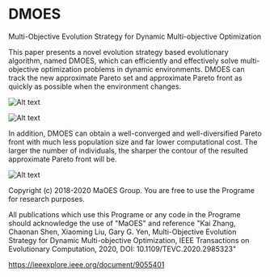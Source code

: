 # DMOES
Multi-Objective Evolution Strategy for Dynamic Multi-objective Optimization

This paper presents a novel evolution strategy based evolutionary algorithm, named DMOES, which can efficiently and effectively solve multi-objective optimization problems in dynamic environments. DMOES can track the new approximate Pareto set and approximate Pareto front as quickly as possible when the environment changes. 

![Alt text](https://github.com/MaOEA/DMOES/blob/master/Images/b.jpg)

![Alt text](https://github.com/MaOEA/DMOES/blob/master/Images/a.jpg)

In addition, DMOES can obtain a well-converged and well-diversified Pareto front with much less population size and far lower computational cost. The larger the number of individuals, the sharper the contour of the resulted approximate Pareto front will be. 

![Alt text](https://github.com/MaOEA/DMOES/blob/master/Images/c.jpg)

Copyright (c) 2018-2020 MaOES Group. You are free to use the Programe for research purposes.

All publications which use this Programe or any code in the Programe should acknowledge the use of "MaOES" and reference "Kai Zhang, Chaonan Shen, Xiaoming Liu, Gary G. Yen, Multi-Objective Evolution Strategy for Dynamic Multi-objective Optimization, IEEE Transactions on Evolutionary Computation, 2020, DOI: 10.1109/TEVC.2020.2985323"

https://ieeexplore.ieee.org/document/9055401
